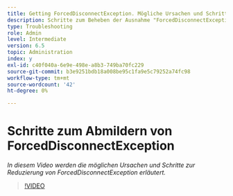```yaml
---
title: Getting ForcedDisconnectException. Mögliche Ursachen und Schritte zur Lösung des Problems.
description: Schritte zum Beheben der Ausnahme "ForcedDisconnectException - Dieses Mitglied wurde aus dem verteilten System erzwungen".
type: Troubleshooting
role: Admin
level: Intermediate
version: 6.5
topic: Administration
index: y
exl-id: c40f040a-6e9e-498e-a8b3-749ba70fc229
source-git-commit: b3e9251bdb18a008be95c1fa9e5c79252a74fc98
workflow-type: tm+mt
source-wordcount: '42'
ht-degree: 0%

---
```


# Schritte zum Abmildern von ForcedDisconnectException

*In diesem Video werden die möglichen Ursachen und Schritte zur Reduzierung von ForcedDisconnectException erläutert.*

>[!VIDEO](https://video.tv.adobe.com/v/335483?quality=12&learn=on)
